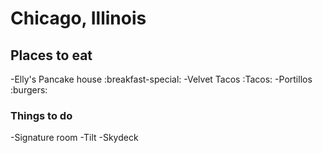 # Chicago, Illinois


## Places to eat

-Elly's Pancake house :breakfast-special:
-Velvet Tacos :Tacos:
-Portillos :burgers:


### Things to do

-Signature room
-Tilt
-Skydeck
